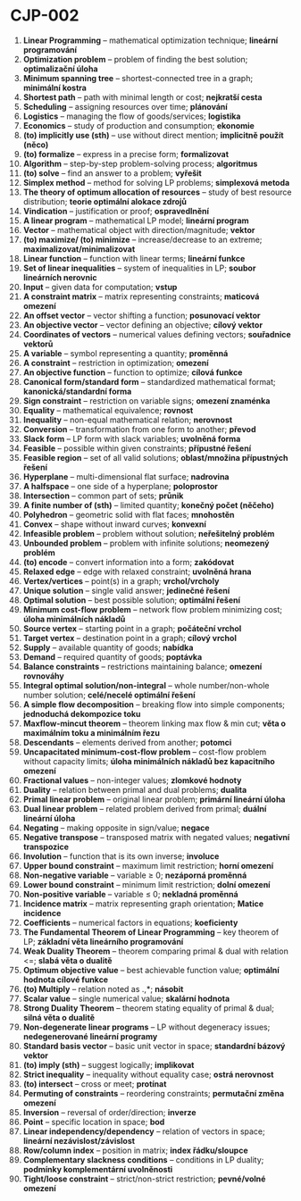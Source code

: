 # CJP-002
1. **Linear Programming** – mathematical optimization technique; **lineární programování**  
2. **Optimization problem** – problem of finding the best solution; **optimalizační úloha**  
3. **Minimum spanning tree** – shortest-connected tree in a graph; **minimální kostra**  
4. **Shortest path** – path with minimal length or cost; **nejkratší cesta**  
5. **Scheduling** – assigning resources over time; **plánování**  
6. **Logistics** – managing the flow of goods/services; **logistika**  
7. **Economics** – study of production and consumption; **ekonomie**  
8. **(to) implicitly use (sth)** – use without direct mention; **implicitně použít (něco)**  
9. **(to) formalize** – express in a precise form; **formalizovat**  
10. **Algorithm** – step-by-step problem-solving process; **algoritmus**  
11. **(to) solve** – find an answer to a problem; **vyřešit**  
12. **Simplex method** – method for solving LP problems; **simplexová metoda**  
13. **The theory of optimum allocation of resources** – study of best resource distribution; **teorie optimální alokace zdrojů**  
14. **Vindication** – justification or proof; **ospravedlnění**  
15. **A linear program** – mathematical LP model; **lineární program**  
16. **Vector** – mathematical object with direction/magnitude; **vektor**  
17. **(to) maximize/ (to) minimize** – increase/decrease to an extreme; **maximalizovat/minimalizovat**  
18. **Linear function** – function with linear terms; **lineární funkce**  
19. **Set of linear inequalities** – system of inequalities in LP; **soubor lineárních nerovnic**  
20. **Input** – given data for computation; **vstup**  
21. **A constraint matrix** – matrix representing constraints; **maticová omezení**  
22. **An offset vector** – vector shifting a function; **posunovací vektor**  
23. **An objective vector** – vector defining an objective; **cílový vektor**  
24. **Coordinates of vectors** – numerical values defining vectors; **souřadnice vektorů**  
25. **A variable** – symbol representing a quantity; **proměnná**  
26. **A constraint** – restriction in optimization; **omezení**  
27. **An objective function** – function to optimize; **cílová funkce**  
28. **Canonical form/standard form** – standardized mathematical format; **kanonická/standardní forma**  
29. **Sign constraint** – restriction on variable signs; **omezení znaménka**  
30. **Equality** – mathematical equivalence; **rovnost**  
31. **Inequality** – non-equal mathematical relation; **nerovnost**  
32. **Conversion** – transformation from one form to another; **převod**  
33. **Slack form** – LP form with slack variables; **uvolněná forma**  
34. **Feasible** – possible within given constraints; **přípustné řešení**  
35. **Feasible region** – set of all valid solutions; **oblast/množina přípustných řešení**  
36. **Hyperplane** – multi-dimensional flat surface; **nadrovina**  
37. **A halfspace** – one side of a hyperplane; **poloprostor**  
38. **Intersection** – common part of sets; **průnik**  
39. **A finite number of (sth)** – limited quantity; **konečný počet (něčeho)**  
40. **Polyhedron** – geometric solid with flat faces; **mnohostěn**  
41. **Convex** – shape without inward curves; **konvexní**  
42. **Infeasible problem** – problem without solution; **neřešitelný problém**  
43. **Unbounded problem** – problem with infinite solutions; **neomezený problém**  
44. **(to) encode** – convert information into a form; **zakódovat**  
45. **Relaxed edge** – edge with relaxed constraint; **uvolněná hrana**  
46. **Vertex/vertices** – point(s) in a graph; **vrchol/vrcholy**  
47. **Unique solution** – single valid answer; **jedinečné řešení**  
48. **Optimal solution** – best possible solution; **optimální řešení**  
49. **Minimum cost-flow problem** – network flow problem minimizing cost; **úloha minimálních nákladů**  
50. **Source vertex** – starting point in a graph; **počáteční vrchol**  
51. **Target vertex** – destination point in a graph; **cílový vrchol**  
52. **Supply** – available quantity of goods; **nabídka**  
53. **Demand** – required quantity of goods; **poptávka**  
54. **Balance constraints** – restrictions maintaining balance; **omezení rovnováhy**  
55. **Integral optimal solution/non-integral** – whole number/non-whole number solution; **celé/necelé optimální řešení**  
56. **A simple flow decomposition** – breaking flow into simple components; **jednoduchá dekompozice toku**  
57. **Maxflow-mincut theorem** – theorem linking max flow & min cut; **věta o maximálním toku a minimálním řezu**  
58. **Descendants** – elements derived from another; **potomci**  
59. **Uncapacitated minimum-cost-flow problem** – cost-flow problem without capacity limits; **úloha minimálních nákladů bez kapacitního omezení**  
60. **Fractional values** – non-integer values; **zlomkové hodnoty**  
61. **Duality** – relation between primal and dual problems; **dualita**  
62. **Primal linear problem** – original linear problem; **primární lineární úloha**  
63. **Dual linear problem** – related problem derived from primal; **duální lineární úloha**    
65. **Negating** – making opposite in sign/value; **negace**  
66. **Negative transpose** – transposed matrix with negated values; **negativní transpozice**  
67. **Involution** – function that is its own inverse; **involuce**  
68. **Upper bound constraint** – maximum limit restriction; **horní omezení**  
69. **Non-negative variable** – variable ≥ 0; **nezáporná proměnná**  
70. **Lower bound constraint** – minimum limit restriction; **dolní omezení**  
71. **Non-positive variable** – variable ≤ 0; **nekladná proměnná**  
72. **Incidence matrix** – matrix representing graph orientation; **Matice incidence**  
73. **Coefficients** – numerical factors in equations; **koeficienty**  
74. **The Fundamental Theorem of Linear Programming** – key theorem of LP; **základní věta lineárního programování**  
75. **Weak Duality Theorem** – theorem comparing primal & dual with relation <=; **slabá věta o dualitě**  
76. **Optimum objective value** – best achievable function value; **optimální hodnota cílové funkce**  
77. **(to) Multiply** – relation noted as .,*; **násobit**  
78. **Scalar value** – single numerical value; **skalární hodnota**  
79. **Strong Duality Theorem** – theorem stating equality of primal & dual; **silná věta o dualitě**  
80. **Non-degenerate linear programs** – LP without degeneracy issues; **nedegenerované lineární programy**  
81. **Standard basis vector** – basic unit vector in space; **standardní bázový vektor**  
82. **(to) imply (sth)** – suggest logically; **implikovat**  
83. **Strict inequality** – inequality without equality case; **ostrá nerovnost**  
84. **(to) intersect** – cross or meet; **protínat**  
85. **Permuting of constraints** – reordering constraints; **permutační změna omezení**  
86. **Inversion** – reversal of order/direction; **inverze**  
87. **Point** – specific location in space; **bod**  
88. **Linear independency/dependency** – relation of vectors in space; **lineární nezávislost/závislost**  
89. **Row/column index** – position in matrix; **index řádku/sloupce**  
90. **Complementary slackness conditions** – conditions in LP duality; **podmínky komplementární uvolněnosti**  
91. **Tight/loose constraint** – strict/non-strict restriction; **pevné/volné omezení**  
